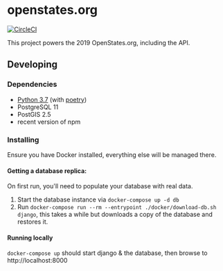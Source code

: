 # openstates.org

[![CircleCI](https://circleci.com/gh/openstates/openstates.org.svg?style=svg)](https://circleci.com/gh/openstates/openstates.org)

This project powers the 2019 OpenStates.org, including the API.

## Developing

### Dependencies
* [Python 3.7](https://www.python.org/) (with [poetry](https://poetry.eustace.io/))
* PostgreSQL 11
* PostGIS 2.5
* recent version of npm

### Installing

Ensure you have Docker installed, everything else will be managed there.

#### Getting a database replica:

On first run, you'll need to populate your database with real data.

1) Start the database instance via `docker-compose up -d db`
2) Run `docker-compose run --rm --entrypoint ./docker/download-db.sh django`, this takes a while but downloads a copy of the database and restores it.

#### Running locally

`docker-compose up` should start django & the database, then browse to http://localhost:8000
